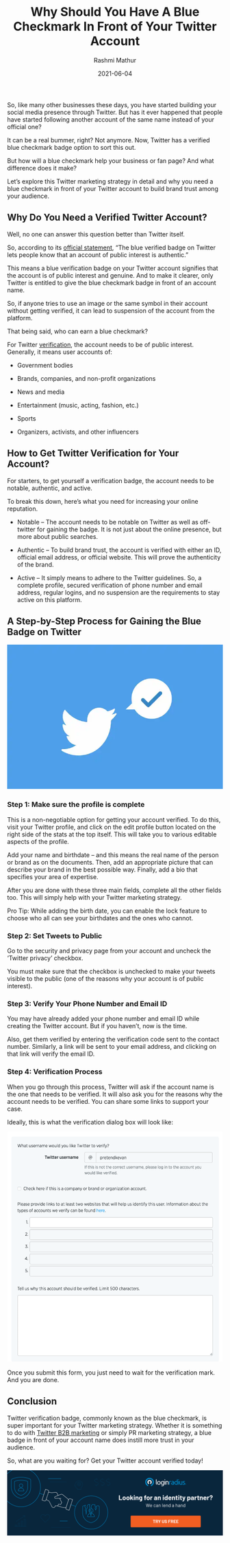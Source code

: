 ﻿---
type: fuel
title: "Why Should You Have A Blue Checkmark In Front of Your Twitter Account"
date: "2021-06-04"
coverImage: "twitter-verified-account.jpg"
category: ["loginradius"]
featured: false
author: "Rashmi Mathur"
description: "While it may not be as important as it once was, the mainstream media is still a dominant way to build your online reputation, especially on Twitter. So, if you want to improve your brand recognition on Twitter, start by showing you are one of the 1 in 1,000 accounts deserving of a blue checkmark."
metadescription: "Wondering how to gain the trust of your target audience on Twitter? Get your account verified with a blue checkmark to claim authenticity and official status."
metatitle: "How A Twitter Blue Checkmark Can Earn Trust For Your Brand In 2021"
---

So, like many other businesses these days, you have started building your social media presence through Twitter. But has it ever happened that people have started following another account of the same name instead of your official one?

It can be a real bummer, right? Not anymore. Now, Twitter has a verified blue checkmark badge option to sort this out.

But how will a blue checkmark help your business or fan page? And what difference does it make?

Let’s explore this Twitter marketing strategy in detail and why you need a blue checkmark in front of your Twitter account to build brand trust among your audience.

## Why Do You Need a Verified Twitter Account?

Well, no one can answer this question better than Twitter itself.

So, according to its [official statement](https://help.twitter.com/en/managing-your-account/about-twitter-verified-accounts), “The blue verified badge on Twitter lets people know that an account of public interest is authentic.”

This means a blue verification badge on your Twitter account signifies that the account is of public interest and genuine. And to make it clearer, only Twitter is entitled to give the blue checkmark badge in front of an account name.

So, if anyone tries to use an image or the same symbol in their account without getting verified, it can lead to suspension of the account from the platform.

That being said, who can earn a blue checkmark?

For Twitter [verification](https://blog.twitter.com/en_us/topics/company/2020/help-us-shape-our-new-approach-to-verification.html), the account needs to be of public interest. Generally, it means user accounts of:

- Government bodies

- Brands, companies, and non-profit organizations

- News and media

- Entertainment (music, acting, fashion, etc.)

- Sports

- Organizers, activists, and other influencers

## How to Get Twitter Verification for Your Account?

For starters, to get yourself a verification badge, the account needs to be notable, authentic, and active.

To break this down, here’s what you need for increasing your online reputation.

- Notable – The account needs to be notable on Twitter as well as off-twitter for gaining the badge. It is not just about the online presence, but more about public searches.

- Authentic – To build brand trust, the account is verified with either an ID, official email address, or official website. This will prove the authenticity of the brand.

- Active – It simply means to adhere to the Twitter guidelines. So, a complete profile, secured verification of phone number and email address, regular logins, and no suspension are the requirements to stay active on this platform.

## A Step-by-Step Process for Gaining the Blue Badge on Twitter

![Twitter-verification-feature](Twitter-Verification-Feature-Image.webp)

### Step 1: Make sure the profile is complete

This is a non-negotiable option for getting your account verified. To do this, visit your Twitter profile, and click on the edit profile button located on the right side of the stats at the top itself. This will take you to various editable aspects of the profile.

Add your name and birthdate – and this means the real name of the person or brand as on the documents. Then, add an appropriate picture that can describe your brand in the best possible way. Finally, add a bio that specifies your area of expertise.

After you are done with these three main fields, complete all the other fields too. This will simply help with your Twitter marketing strategy.

Pro Tip: While adding the birth date, you can enable the lock feature to choose who all can see your birthdates and the ones who cannot.

### Step 2: Set Tweets to Public

Go to the security and privacy page from your account and uncheck the ‘Twitter privacy’ checkbox.

You must make sure that the checkbox is unchecked to make your tweets visible to the public (one of the reasons why your account is of public interest).

### Step 3: Verify Your Phone Number and Email ID

You may have already added your phone number and email ID while creating the Twitter account. But if you haven’t, now is the time.

Also, get them verified by entering the verification code sent to the contact number. Similarly, a link will be sent to your email address, and clicking on that link will verify the email ID.

### Step 4: Verification Process

When you go through this process, Twitter will ask if the account name is the one that needs to be verified. It will also ask you for the reasons why the account needs to be verified. You can share some links to support your case.

Ideally, this is what the verification dialog box will look like:

![Twitter-bluemark-verification](twitter-bluemark-loginradius-readers-choice.png)

Once you submit this form, you just need to wait for the verification mark. And you are done.

## Conclusion

Twitter verification badge, commonly known as the blue checkmark, is super important for your Twitter marketing strategy. Whether it is something to do with [Twitter B2B marketing](https://www.loginradius.com/blog/fuel/2021/05/twitter-for-b2b-marketing-in-2021/) or simply PR marketing strategy, a blue badge in front of your account name does instill more trust in your audience.

So, what are you waiting for? Get your Twitter account verified today!

[![book-a-demo-Consultation](Book-a-demo.png)](https://www.loginradius.com/book-a-demo/)
